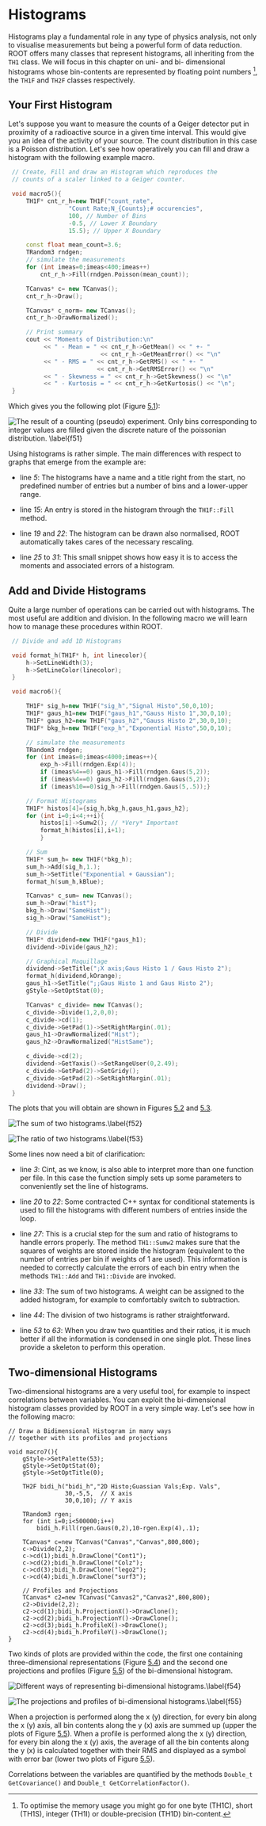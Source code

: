 # Histograms #

Histograms play a fundamental role in any type of physics analysis, not
only to visualise measurements but being a powerful form of data
reduction. ROOT offers many classes that represent histograms, all
inheriting from the `TH1` class. We will focus in this chapter on uni-
and bi- dimensional histograms whose bin-contents are represented by
floating point numbers [^3], the `TH1F` and `TH2F` classes respectively.

## Your First Histogram ##

Let's suppose you want to measure the counts of a Geiger detector put in
proximity of a radioactive source in a given time interval. This would
give you an idea of the activity of your source. The count distribution
in this case is a Poisson distribution. Let's see how operatively you
can fill and draw a histogram with the following example macro.

``` {.cpp .numberLines}
 // Create, Fill and draw an Histogram which reproduces the
 // counts of a scaler linked to a Geiger counter.

 void macro5(){
     TH1F* cnt_r_h=new TH1F("count_rate",
                 "Count Rate;N_{Counts};# occurencies",
                 100, // Number of Bins
                 -0.5, // Lower X Boundary
                 15.5); // Upper X Boundary

     const float mean_count=3.6;
     TRandom3 rndgen;
     // simulate the measurements
     for (int imeas=0;imeas<400;imeas++)
         cnt_r_h->Fill(rndgen.Poisson(mean_count));

     TCanvas* c= new TCanvas();
     cnt_r_h->Draw();

     TCanvas* c_norm= new TCanvas();
     cnt_r_h->DrawNormalized();

     // Print summary
     cout << "Moments of Distribution:\n"
          << " - Mean = " << cnt_r_h->GetMean() << " +- "
                          << cnt_r_h->GetMeanError() << "\n"
          << " - RMS = " << cnt_r_h->GetRMS() << " +- "
                         << cnt_r_h->GetRMSError() << "\n"
          << " - Skewness = " << cnt_r_h->GetSkewness() << "\n"
          << " - Kurtosis = " << cnt_r_h->GetKurtosis() << "\n";
 }
```

Which gives you the following plot (Figure [5.1](#f51)):

[f51]: figures/poisson.png "f51"
<a name="f51"></a>

![The result of a counting (pseudo) experiment. Only bins corresponding
to integer values are filled given the discrete nature of the poissonian
distribution. \label{f51}][f51]

Using histograms is rather simple. The main differences with respect to
graphs that emerge from the example are:

-   line *5*: The histograms have a name and a title right from the
    start, no predefined number of entries but a number of bins and a
    lower-upper range.

-   line *15*: An entry is stored in the histogram through the
    `TH1F::Fill` method.

-   line *19* and *22*: The histogram can be drawn also normalised, ROOT
    automatically takes cares of the necessary rescaling.

-   line *25* to *31*: This small snippet shows how easy it is to access
    the moments and associated errors of a histogram.

## Add and Divide Histograms ##

Quite a large number of operations can be carried out with histograms.
The most useful are addition and division. In the following macro we
will learn how to manage these procedures within ROOT.

``` {.cpp .numberLines}
 // Divide and add 1D Histograms

 void format_h(TH1F* h, int linecolor){
     h->SetLineWidth(3);
     h->SetLineColor(linecolor);
 }

 void macro6(){

     TH1F* sig_h=new TH1F("sig_h","Signal Histo",50,0,10);
     TH1F* gaus_h1=new TH1F("gaus_h1","Gauss Histo 1",30,0,10);
     TH1F* gaus_h2=new TH1F("gaus_h2","Gauss Histo 2",30,0,10);
     TH1F* bkg_h=new TH1F("exp_h","Exponential Histo",50,0,10);

     // simulate the measurements
     TRandom3 rndgen;
     for (int imeas=0;imeas<4000;imeas++){
         exp_h->Fill(rndgen.Exp(4));
         if (imeas%4==0) gaus_h1->Fill(rndgen.Gaus(5,2));
         if (imeas%4==0) gaus_h2->Fill(rndgen.Gaus(5,2));
         if (imeas%10==0)sig_h->Fill(rndgen.Gaus(5,.5));}

     // Format Histograms
     TH1F* histos[4]={sig_h,bkg_h,gaus_h1,gaus_h2};
     for (int i=0;i<4;++i){
         histos[i]->Sumw2(); // *Very* Important
         format_h(histos[i],i+1);
         }

     // Sum
     TH1F* sum_h= new TH1F(*bkg_h);
     sum_h->Add(sig_h,1.);
     sum_h->SetTitle("Exponential + Gaussian");
     format_h(sum_h,kBlue);

     TCanvas* c_sum= new TCanvas();
     sum_h->Draw("hist");
     bkg_h->Draw("SameHist");
     sig_h->Draw("SameHist");

     // Divide
     TH1F* dividend=new TH1F(*gaus_h1);
     dividend->Divide(gaus_h2);

     // Graphical Maquillage
     dividend->SetTitle(";X axis;Gaus Histo 1 / Gaus Histo 2");
     format_h(dividend,kOrange);
     gaus_h1->SetTitle(";;Gaus Histo 1 and Gaus Histo 2");
     gStyle->SetOptStat(0);

     TCanvas* c_divide= new TCanvas();
     c_divide->Divide(1,2,0,0);
     c_divide->cd(1);
     c_divide->GetPad(1)->SetRightMargin(.01);
     gaus_h1->DrawNormalized("Hist");
     gaus_h2->DrawNormalized("HistSame");

     c_divide->cd(2);
     dividend->GetYaxis()->SetRangeUser(0,2.49);
     c_divide->GetPad(2)->SetGridy();
     c_divide->GetPad(2)->SetRightMargin(.01);
     dividend->Draw();
 }
```

The plots that you will obtain are shown in Figures [5.2](#f52) and [5.3](#f53).

[f52]: figures/histo_sum.png "f52"
<a name="f52"></a>

![The sum of two histograms.\label{f52}][f52]

[f53]: figures/histo_ratio.png "f53"
<a name="f53"></a>

![The ratio of two histograms.\label{f53}][f53]

Some lines now need a bit of clarification:

-   line *3*: Cint, as we know, is also able to interpret more than one
    function per file. In this case the function simply sets up some
    parameters to conveniently set the line of histograms.

-   line *20* to *22*: Some contracted C++ syntax for conditional
    statements is used to fill the histograms with different numbers of
    entries inside the loop.

-   line *27*: This is a crucial step for the sum and ratio of
    histograms to handle errors properly. The method `TH1::Sumw2` makes
    sure that the squares of weights are stored inside the histogram
    (equivalent to the number of entries per bin if weights of 1 are
    used). This information is needed to correctly calculate the errors
    of each bin entry when the methods `TH1::Add` and `TH1::Divide` are
    invoked.

-   line *33*: The sum of two histograms. A weight can be assigned to
    the added histogram, for example to comfortably switch to
    subtraction.

-   line *44*: The division of two histograms is rather straightforward.

-   line *53* to *63*: When you draw two quantities and their ratios, it
    is much better if all the information is condensed in one single
    plot. These lines provide a skeleton to perform this operation.

## Two-dimensional Histograms ##

Two-dimensional histograms are a very useful tool, for example to
inspect correlations between variables. You can exploit the
bi-dimensional histogram classes provided by ROOT in a very simple way.
Let's see how in the following macro:

``` {.cpp}
// Draw a Bidimensional Histogram in many ways
// together with its profiles and projections

void macro7(){
    gStyle->SetPalette(53);
    gStyle->SetOptStat(0);
    gStyle->SetOptTitle(0);

    TH2F bidi_h("bidi_h","2D Histo;Guassian Vals;Exp. Vals",
                30,-5,5,  // X axis
                30,0,10); // Y axis

    TRandom3 rgen;
    for (int i=0;i<500000;i++)
        bidi_h.Fill(rgen.Gaus(0,2),10-rgen.Exp(4),.1);

    TCanvas* c=new TCanvas("Canvas","Canvas",800,800);
    c->Divide(2,2);
    c->cd(1);bidi_h.DrawClone("Cont1");
    c->cd(2);bidi_h.DrawClone("Colz");
    c->cd(3);bidi_h.DrawClone("lego2");
    c->cd(4);bidi_h.DrawClone("surf3");

    // Profiles and Projections
    TCanvas* c2=new TCanvas("Canvas2","Canvas2",800,800);
    c2->Divide(2,2);
    c2->cd(1);bidi_h.ProjectionX()->DrawClone();
    c2->cd(2);bidi_h.ProjectionY()->DrawClone();
    c2->cd(3);bidi_h.ProfileX()->DrawClone();
    c2->cd(4);bidi_h.ProfileY()->DrawClone();
}
```

Two kinds of plots are provided within the code, the first one
containing three-dimensional representations (Figure [5.4](#f54)) and the second one
projections and profiles (Figure [5.5](#f55)) of the bi-dimensional histogram.

[f54]: figures/th2f.png "f54"
<a name="f54"></a>

![Different ways of representing bi-dimensional
histograms.\label{f54}][f54]

[f55]: figures/proj_and_prof.png "f55"
<a name="f55"></a>

![The projections and profiles of bi-dimensional
histograms.\label{f55}][f55]

When a projection is performed along the x (y) direction, for every bin
along the x (y) axis, all bin contents along the y (x) axis are summed
up (upper the plots of Figure [5.5](#f55)). When a profile is performed along the x (y)
direction, for every bin along the x (y) axis, the average of all the
bin contents along the y (x) is calculated together with their RMS and
displayed as a symbol with error bar (lower two plots of Figure [5.5](#f55)).

Correlations between the variables are quantified by the methods
`Double_t GetCovariance()` and `Double_t GetCorrelationFactor()`.

[^3]: To optimise the memory usage you might go for one byte (TH1C), short (TH1S), integer (TH1I) or double-precision (TH1D) bin-content.
